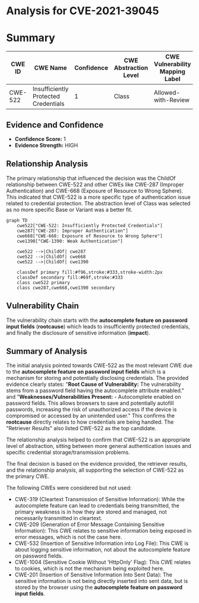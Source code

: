 # Analysis for CVE-2021-39045

# Summary
| CWE ID | CWE Name | Confidence | CWE Abstraction Level | CWE Vulnerability Mapping Label | CWE-Vulnerability Mapping Notes |
|---|---|---|---|---|---|
| CWE-522 | Insufficiently Protected Credentials | 1 | Class | Allowed-with-Review | Primary CWE |

## Evidence and Confidence

*   **Confidence Score:** 1
*   **Evidence Strength:** HIGH

## Relationship Analysis
The primary relationship that influenced the decision was the ChildOf relationship between CWE-522 and other CWEs like CWE-287 (Improper Authentication) and CWE-668 (Exposure of Resource to Wrong Sphere). This indicated that CWE-522 is a more specific type of authentication issue related to credential protection. The abstraction level of Class was selected as no more specific Base or Variant was a better fit.

```mermaid
graph TD
    cwe522["CWE-522: Insufficiently Protected Credentials"]
    cwe287["CWE-287: Improper Authentication"]
    cwe668["CWE-668: Exposure of Resource to Wrong Sphere"]
    cwe1390["CWE-1390: Weak Authentication"]

    cwe522 -->|ChildOf| cwe287
    cwe522 -->|ChildOf| cwe668
    cwe522 -->|ChildOf| cwe1390

    classDef primary fill:#f96,stroke:#333,stroke-width:2px
    classDef secondary fill:#69f,stroke:#333
    class cwe522 primary
    class cwe287,cwe668,cwe1390 secondary
```

## Vulnerability Chain
The vulnerability chain starts with the **autocomplete feature on password input fields** (**rootcause**) which leads to insufficiently protected credentials, and finally the disclosure of sensitive information (**impact**).

## Summary of Analysis
The initial analysis pointed towards CWE-522 as the most relevant CWE due to the **autocomplete feature on password input fields** which is a mechanism for storing and potentially disclosing credentials. The provided evidence clearly states: "**Root Cause of Vulnerability:** The vulnerability stems from a password field having the autocomplete attribute enabled." and "**Weaknesses/Vulnerabilities Present:** - Autocomplete enabled on password fields. This allows browsers to save and potentially autofill passwords, increasing the risk of unauthorized access if the device is compromised or accessed by an unintended user." This confirms the **rootcause** directly relates to how credentials are being handled. The "Retriever Results" also listed CWE-522 as the top candidate.

The relationship analysis helped to confirm that CWE-522 is an appropriate level of abstraction, sitting between more general authentication issues and specific credential storage/transmission problems.

The final decision is based on the evidence provided, the retriever results, and the relationship analysis, all supporting the selection of CWE-522 as the primary CWE.

The following CWEs were considered but not used:

*   CWE-319 (Cleartext Transmission of Sensitive Information): While the autocomplete feature can lead to credentials being transmitted, the primary weakness is in how they are stored and managed, not necessarily transmitted in cleartext.
*   CWE-209 (Generation of Error Message Containing Sensitive Information): This CWE relates to sensitive information being exposed in error messages, which is not the case here.
*   CWE-532 (Insertion of Sensitive Information into Log File): This CWE is about logging sensitive information, not about the autocomplete feature on password fields.
*   CWE-1004 (Sensitive Cookie Without 'HttpOnly' Flag): This CWE relates to cookies, which is not the mechanism being exploited here.
*   CWE-201 (Insertion of Sensitive Information Into Sent Data): The sensitive information is not being directly inserted into sent data, but is stored by the browser using the **autocomplete feature on password input fields**.